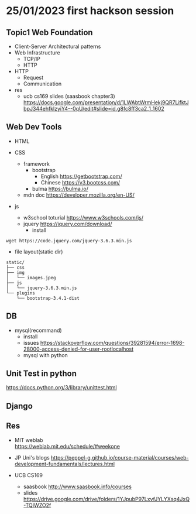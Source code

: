# 25/01/2023 first hackson session

## Topic1 Web Foundation
- Client-Server Architectural patterns
- Web Infrastructure
	- TCP/IP
	- HTTP
- HTTP 
	- Request
	- Communication
- res  
	- ucb cs169 slides (saasbook chapter3)
https://docs.google.com/presentation/d/1LWAbtWrmHekj9QR7LifktJbpJ344ehfklzyiY4--0qU/edit#slide=id.g8fc8ff3ca2_1_1602  

## Web Dev Tools
- HTML
- CSS
	- framework
		- bootstrap
			- English https://getbootstrap.com/
			- Chinese https://v3.bootcss.com/
		- bulma https://bulma.io/
	- mdn doc https://developer.mozilla.org/en-US/

- js
	- w3school toturial https://www.w3schools.com/js/
	- jquery https://jquery.com/download/
		- install 
```
wget https://code.jquery.com/jquery-3.6.3.min.js
```

- file layout(static dir)
```
static/
├── css
├── img
│   └── images.jpeg
├── js
│   └── jquery-3.6.3.min.js
└── plugins
    └── bootstrap-3.4.1-dist
```

## DB
- mysql(recommand)
	- install
	- issues https://stackoverflow.com/questions/39281594/error-1698-28000-access-denied-for-user-rootlocalhost
	- mysql with python


## Unit Test in python

https://docs.python.org/3/library/unittest.html

## Django



## Res
- MIT weblab  
https://weblab.mit.edu/schedule/#weekone

- JP Uni's blogs
https://peppel-g.github.io/course-material/courses/web-development-fundamentals/lectures.html

- UCB CS169
	- saasbook http://www.saasbook.info/courses
	- slides https://drive.google.com/drive/folders/1YJpubP97LxvfJYLYXsq4JxQ-TQIWZO2f

